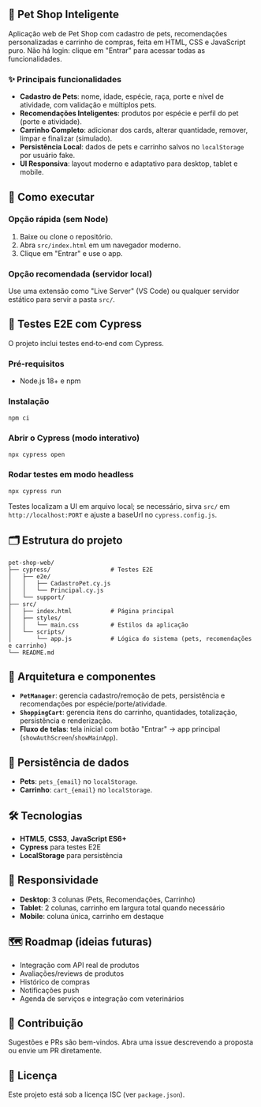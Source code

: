
## 🐾 Pet Shop Inteligente

Aplicação web de Pet Shop com cadastro de pets, recomendações personalizadas e carrinho de compras, feita em HTML, CSS e JavaScript puro. Não há login: clique em "Entrar" para acessar todas as funcionalidades.

### ✨ Principais funcionalidades
- **Cadastro de Pets**: nome, idade, espécie, raça, porte e nível de atividade, com validação e múltiplos pets.
- **Recomendações Inteligentes**: produtos por espécie e perfil do pet (porte e atividade).
- **Carrinho Completo**: adicionar dos cards, alterar quantidade, remover, limpar e finalizar (simulado).
- **Persistência Local**: dados de pets e carrinho salvos no `localStorage` por usuário fake.
- **UI Responsiva**: layout moderno e adaptativo para desktop, tablet e mobile.

## 🚀 Como executar

### Opção rápida (sem Node)
1. Baixe ou clone o repositório.
2. Abra `src/index.html` em um navegador moderno.
3. Clique em "Entrar" e use o app.

### Opção recomendada (servidor local)
Use uma extensão como "Live Server" (VS Code) ou qualquer servidor estático para servir a pasta `src/`.

## 🧪 Testes E2E com Cypress

O projeto inclui testes end‑to‑end com Cypress.

### Pré‑requisitos
- Node.js 18+ e npm

### Instalação
```bash
npm ci
```

### Abrir o Cypress (modo interativo)
```bash
npx cypress open
```

### Rodar testes em modo headless
```bash
npx cypress run
```

Testes localizam a UI em arquivo local; se necessário, sirva `src/` em `http://localhost:PORT` e ajuste a baseUrl no `cypress.config.js`.

## 🗂️ Estrutura do projeto

```
pet-shop-web/
├── cypress/                 # Testes E2E
│   ├── e2e/
│   │   ├── CadastroPet.cy.js
│   │   └── Principal.cy.js
│   └── support/
├── src/
│   ├── index.html           # Página principal
│   ├── styles/
│   │   └── main.css         # Estilos da aplicação
│   └── scripts/
│       └── app.js           # Lógica do sistema (pets, recomendações e carrinho)
└── README.md
```

## 🔧 Arquitetura e componentes

- **`PetManager`**: gerencia cadastro/remoção de pets, persistência e recomendações por espécie/porte/atividade.
- **`ShoppingCart`**: gerencia itens do carrinho, quantidades, totalização, persistência e renderização.
- **Fluxo de telas**: tela inicial com botão "Entrar" → app principal (`showAuthScreen`/`showMainApp`).

## 💾 Persistência de dados
- **Pets**: `pets_{email}` no `localStorage`.
- **Carrinho**: `cart_{email}` no `localStorage`.

## 🛠️ Tecnologias
- **HTML5**, **CSS3**, **JavaScript ES6+**
- **Cypress** para testes E2E
- **LocalStorage** para persistência

## 📱 Responsividade
- **Desktop**: 3 colunas (Pets, Recomendações, Carrinho)
- **Tablet**: 2 colunas, carrinho em largura total quando necessário
- **Mobile**: coluna única, carrinho em destaque

## 🗺️ Roadmap (ideias futuras)
- Integração com API real de produtos
- Avaliações/reviews de produtos
- Histórico de compras
- Notificações push
- Agenda de serviços e integração com veterinários

## 🤝 Contribuição
Sugestões e PRs são bem-vindos. Abra uma issue descrevendo a proposta ou envie um PR diretamente.

## 📄 Licença
Este projeto está sob a licença ISC (ver `package.json`).